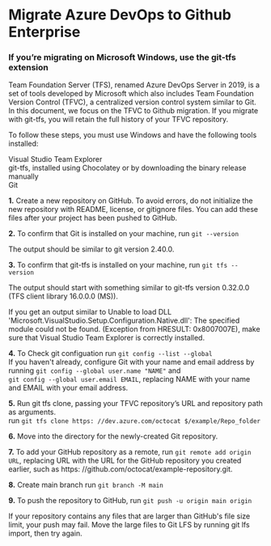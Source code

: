 # Migrate Azure DevOps to Github Enterprise
### If you’re migrating on Microsoft Windows, use the git-tfs extension ###

Team Foundation Server (TFS), renamed Azure DevOps Server in 2019, is a set of tools developed by Microsoft which also includes Team Foundation Version Control (TFVC), a centralized version control system similar to Git.
In this document, we focus on the TFVC to Github migration.
If you migrate with git-tfs, you will retain the full history of your TFVC repository.

To follow these steps, you must use Windows and have the following tools installed:

Visual Studio Team Explorer <br>
git-tfs, installed using Chocolatey or by downloading the binary release manually <br>
Git

**1.** Create a new repository on GitHub. To avoid errors, do not initialize the new repository with README, license, or gitignore files. You can add these files after your project has been pushed to GitHub. 

**2.** To confirm that Git is installed on your machine, run ```git --version```

The output should be similar to git version 2.40.0.

**3.** To confirm that git-tfs is installed on your machine, run ```git tfs --version```

The output should start with something similar to git-tfs version 0.32.0.0 (TFS client library 16.0.0.0 (MS)).

If you get an output similar to Unable to load DLL 'Microsoft.VisualStudio.Setup.Configuration.Native.dll': The specified module could not be found. (Exception from HRESULT: 0x8007007E), make sure that Visual Studio Team Explorer is correctly installed.

**4.** To Check git configuation run ```git config --list --global```<br> If you haven't already, configure Git with your name and email address by running ```git config --global user.name "NAME"``` and <br>```git config --global user.email EMAIL```, replacing NAME with your name and EMAIL with your email address.

**5.** Run git tfs clone, passing your TFVC repository’s URL and repository path as arguments. <br> run ``` git tfs clone https: //dev.azure.com/octocat $/example/Repo_folder ```

**6.** Move into the directory for the newly-created Git repository.

**7.** To add your GitHub repository as a remote, run ```git remote add origin URL```, replacing URL with the URL for the GitHub repository you created earlier, such as https: //github.com/octocat/example-repository.git.
   
**8.** Create main branch run  ```git branch -M main```

**9.** To push the repository to GitHub, run ```git push -u origin main origin ```

If your repository contains any files that are larger than GitHub's file size limit, your push may fail. Move the large files to Git LFS by running git lfs import, then try again.

